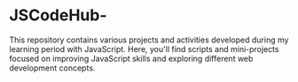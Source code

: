 # JSCodeHub-
This repository contains various projects and activities developed during my learning period with JavaScript. Here, you'll find scripts and mini-projects focused on improving JavaScript skills and exploring different web development concepts.
